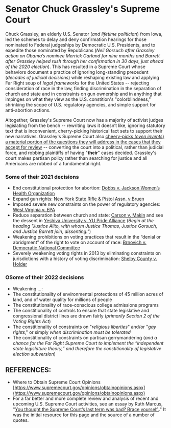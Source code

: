 # Senator Chuck Grassley's Supreme Court  

Chuck Grassley, an elderly U.S. Senator (*and lifetime politician*) from Iowa, led the schemes to delay and deny confirmation hearings for those nominated to Federal judgeships by Democratic U.S. Presidents, and to expedite those nominated by Republicans (*Neil Gorsuch after Grassley action on Obama’s nominee Merrick Garland for nine months and Barrett after Grassley helped rush through her confirmation in 30 days, just ahead of the 2020 election*).  This has resulted in a Supreme Court whose behaviors document a practice of ignoring long-standing precedent (*decades of judicial decisions*) while reshaping existing law and applying Far Right soup of *legal frameworks* for the United States -- rejecting consideration of race in the law, finding discrimination in the separation of church and state and in constraints on gun ownership and in anything that impinges on what they view as the U.S. constition's "colorblindness," shrinking the scope of U.S. regulatory agencies, and simple support for anti-abortion actions.  

Altogether, Grassley's Supreme Court now has a majority of activist judges legislating from the bench -- rewriting laws it doesn’t like, ignoring statutory text that is inconvenient, cherry-picking historical fact sets to support their new narratives.  Grassley's Supreme Court also [cheery-picks (*even invents*) a material portion of the questions they will address in the cases that they accept for review](https://www.nytimes.com/2023/10/09/us/supreme-court-cases.html) -- converting the court into a political, rather than judicial force, and robbing plaintiffs of having "**their**" cases decided.  Grassley's court makes partisan policy rather than searching for justice and all Americans are robbed of a fundamental right.  

### Some of their 2021 decisions  
* End constitutional protection for abortion: [Dobbs v. Jackson Women’s Health Organization](https://www.supremecourt.gov/opinions/21pdf/19-1392_6j37.pdf)  
* Expand gun rights: [New York State Rifle & Pistol Assn. v Bruen](https://www.supremecourt.gov/opinions/21pdf/20-843_7j80.pdf)  
* Imposed severe new constraints on the power of regulatory agencies: [West Virginia v. EPA](https://www.supremecourt.gov/opinions/21pdf/20-1530_n758.pdf)  
* Reduce separation between church and state: [Carson v. Makin](https://www.supremecourt.gov/opinions/21pdf/20-1088_dbfi.pdf) and see the dessent in [Yeshiva University v. YU Pride Alliance]() (*Begin at the heading "Justice Alito, with whom Justice Thomas, Justice Gorsuch, and Justice Barrett join, dissenting."*)  
* Weakening prohibitions on voting practices that result in the “denial or abridgment” of the right to vote on account of race: [Brnovich v. Democratic National Committee](https://www.supremecourt.gov/opinions/20pdf/19-1257_g204.pdf)  
* Severely weakening voting rights in 2013 by eliminating constraints on jurisdictions with a history of voting discrimination: [Shelby County v. Holder](https://www.supremecourt.gov/opinions/12pdf/12-96_6k47.pdf)  


### OSome of their 2022 decisions  
* Weakening ...: []()  
* The constitutionality of environmental protections of 45 million acres of land, and of water quality for millions of people  
* The constitutionality of race-conscious college admissions programs  
* The constitionality of controls to ensure that state legislative and congressional district lines are drawn fairly (*primarily Section 2 of the Voting Rights Act*)  
* The constitionality of constraints on "*religious liberties*" and/or "*gay rights*," or simply *when discrimination must be tolerated*  
* The constitionality of constraints on partisan gerrymandering (*and a chance for the Far Right Supreme Court to implement the “independent state legislature theory,” and therefore the constitionality of legislative election subversion*)  


## REFERENCES:  
* Where to Obtain Supreme Court Opinions [https://www.supremecourt.gov/opinions/obtainopinions.aspx](https://www.supremecourt.gov/opinions/obtainopinions.aspx)  
* For a far better and more complete review and analysis of recent and upcoming U.S. Supreme Court activities, see an essay by Ruth Marcus, "[You thought the Supreme Court’s last term was bad? Brace yourself.](https://www.washingtonpost.com/opinions/2022/09/30/supreme-court-term-conservative-targets/)."  It was the initial resource for this page and the source of a number of quotes.  
